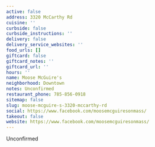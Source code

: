 ```yaml
---
active: false
address: 3320 McCarthy Rd
cuisine: ''
curbside: false
curbside_instructions: ''
delivery: false
delivery_service_websites: ''
food_urls: []
giftcard: false
giftcard_notes: ''
giftcard_url: ''
hours: ''
name: Moose McGuire's
neighborhood: Downtown
notes: Unconfirmed
restaurant_phone: 785-856-0918
sitemap: false
slug: moose-mcguire-s-3320-mccarthy-rd
social: https://www.facebook.com/moosemcguiresonmass/
takeout: false
website: https://www.facebook.com/moosemcguiresonmass/
---
```


Unconfirmed